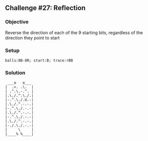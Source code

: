 ## Challenge #27: Reflection

### Objective

Reverse the direction of each of the 9 starting bits, regardless of the direction they point to start

### Setup

`balls:8B-8R; start:B; trace:rBB`

### Solution

	 ___o   o___
	|  .>. .\.  |
	| .^.\.-.^. |
	|.\./.^.\./.|
	|-.^.\./.U.-|
	|.\./.^.-.-.|
	|-.^.\./.-.-|
	|.\./.^.-.-.|
	|-.^.\./.-.-|
	|.\./.^.-.-.|
	|-./.\./.-.-|
	|     \     |
	|____% %____|

